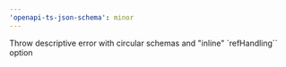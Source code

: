 ```yaml
---
'openapi-ts-json-schema': minor
---
```


Throw descriptive error with circular schemas and "inline" `refHandling`` option

